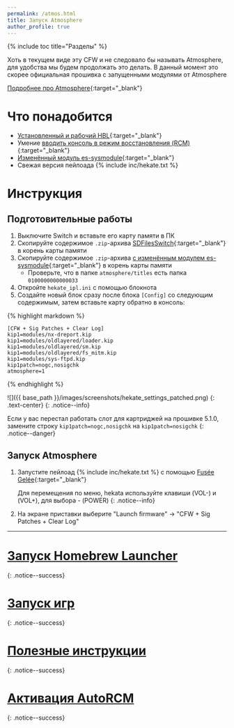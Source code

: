 ```yaml
---
permalink: /atmos.html
title: Запуск Atmosphere
author_profile: true
---
```

{% include toc title="Разделы" %}

Хоть в текущем виде эту CFW и не следовало бы называть Atmosphere, для удобства мы будем продолжать это делать. В данный момент это скорее официальная прошивка с запущенными модулями от Atmosphere

[Подробнее про Atmosphere](launch-cfw#atmosphere){:target="_blank"}

# Что понадобится 

* [Установленный и рабочий HBL](launch-hbl#подготовительные-работы){:target="_blank"}
* Умение [вводить консоль в режим восстановления (RCM)](fusee-gelee#%D1%87%D0%B0%D1%81%D1%82%D1%8C-i---%D0%B2%D1%85%D0%BE%D0%B4-%D0%B2-rcm){:target="_blank"}
* [Изменённый модуль es-sysmodule](files/es-sysmodule.zip){:target="_blank"}
* Свежая версия пейлоада {% include inc/hekate.txt %}

# Инструкция

## Подготовительные работы 

1. Выключите Switch и вставьте его карту памяти в ПК 
1. Скопируйте содержимое `.zip`-архива [SDFilesSwitch](https://github.com/tumGER/SDFilesSwitch/releases/latest){:target="_blank"} в корень карты памяти
1. Скопируйте содержимое `.zip`-архива [с изменённым модулем es-sysmodule](https://github.com/tumGER/SDFilesSwitch/releases/latest){:target="_blank"} в корень карты памяти
	* Проверьте, что в папке `atmosphere/titles` есть папка `0100000000000033`
1. Откройте `hekate_ipl.ini` с помощью блокнота
1. Создайте новый блок сразу после блока `[Config]` со следующим содержимым, затем вставьте карту обратно в консоль:

{% highlight markdown %}

	[CFW + Sig Patches + Clear Log]
	kip1=modules/nx-dreport.kip
	kip1=modules/oldlayered/loader.kip
	kip1=modules/oldlayered/sm.kip
	kip1=modules/oldlayered/fs_mitm.kip
	kip1=modules/sys-ftpd.kip
	kip1patch=nogc,nosigchk
	atmosphere=1
{% endhighlight %}
	
![]({{ base_path }}/images/screenshots/hekate_settings_patched.png) 
{: .text-center}
{: .notice--info}

Если у вас перестал работать слот для картриджей на прошивке 5.1.0, замените строку `kip1patch=nogc,nosigchk` на `kip1patch=nosigchk`
{: .notice--danger}

## Запуск Atmosphere 

1. Запустите пейлоад {% include inc/hekate.txt %} с помощью [Fusée Gelée](fusee-gelee){:target="_blank"}

	Для перемещения по меню, hekata используйте клавиши (VOL-) и (VOL+), для выбора - (POWER)
	{: .notice--info}
	
1. На экране приставки выберите "Launch firmware" -> "CFW + Sig Patches + Clear Log"

___

# [Запуск Homebrew Launcher](launch-hbl#запуск-hbl-из-reinx-или-atmosphere)
{: .notice--success}
# [Запуск игр](atmos-games)
{: .notice--success}
# [Полезные инструкции](addons)
{: .notice--success}
# [Активация AutoRCM](autorcm)
{: .notice--success}